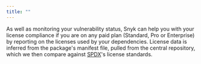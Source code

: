 ```yaml
---
title: ""
---
```


As well as monitoring your vulnerability status, Snyk can help you with your license compliance if you are on any paid plan (Standard, Pro or Enterprise) by reporting on the licenses used by your dependencies. License data is inferred from the package's manifest file, pulled from the central repository, which we then compare against [SPDX](https://spdx.org/)'s license standards.
